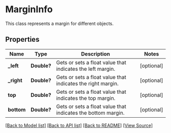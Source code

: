 ﻿# MarginInfo
This class represents a margin for different objects.

## Properties
Name | Type | Description | Notes
------------ | ------------- | ------------- | -------------
**_left** | **Double?** | Gets or sets a float value that indicates the left margin. | [optional]
**_right** | **Double?** | Gets or sets a float value that indicates the right margin. | [optional]
**top** | **Double?** | Gets or sets a float value that indicates the top margin. | [optional]
**bottom** | **Double?** | Gets or sets a float value that indicates the bottom margin. | [optional]

[[Back to Model list]](../README.md#documentation-for-models) [[Back to API list]](../README.md#documentation-for-api-endpoints) [[Back to README]](../README.md) [[View Source]](../AsposePdfCloud/Models/MarginInfo.swift)


